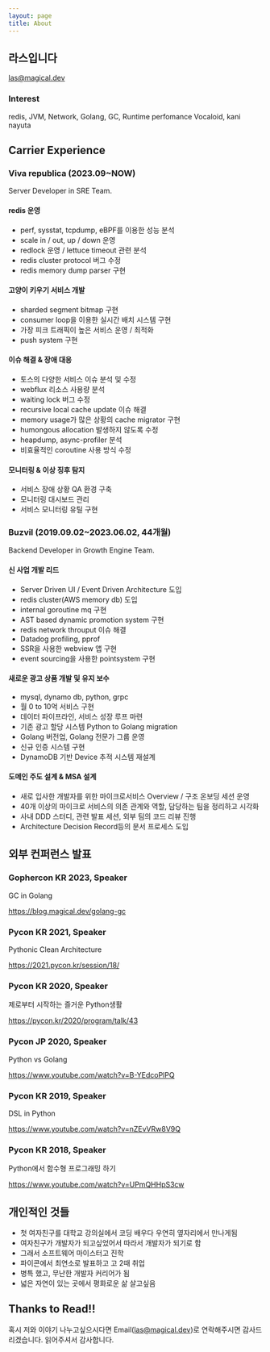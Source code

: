 ```yaml
---
layout: page
title: About
---
```


## 라스입니다

las@magical.dev

### Interest

redis, JVM, Network, Golang, GC, Runtime perfomance
Vocaloid, kani nayuta

## Carrier Experience

### Viva republica (2023.09~NOW)

Server Developer in SRE Team.

#### redis 운영
- perf, sysstat, tcpdump, eBPF를 이용한 성능 분석
- scale in / out, up / down 운영
- redlock 운영 / lettuce timeout 관련 분석
- redis cluster protocol 버그 수정
- redis memory dump parser 구현

#### 고양이 키우기 서비스 개발
- sharded segment bitmap 구현
- consumer loop을 이용한 실시간 배치 시스템 구현
- 가장 피크 트래픽이 높은 서비스 운영 / 최적화
- push system 구현

#### 이슈 해결 & 장애 대응
- 토스의 다양한 서비스 이슈 분석 및 수정
- webflux 리소스 사용량 분석
- waiting lock 버그 수정
- recursive local cache update 이슈 해결
- memory usage가 많은 상황의 cache migrator 구현
- humongous allocation 발생하지 않도록 수정
- heapdump, async-profiler 분석
- 비효율적인 coroutine 사용 방식 수정

#### 모니터링 & 이상 징후 탐지
- 서비스 장애 상황 QA 환경 구축
- 모니터링 대시보드 관리
- 서비스 모니터링 유틸 구현

### Buzvil (2019.09.02~2023.06.02, 44개월)

Backend Developer in Growth Engine Team.

#### 신 사업 개발 리드

- Server Driven UI / Event Driven Architecture 도입
- redis cluster(AWS memory db) 도입
- internal goroutine mq 구현
- AST based dynamic promotion system 구현
- redis network throuput 이슈 해결
- Datadog profiling, pprof
- SSR을 사용한 webview 앱 구현
- event sourcing을 사용한 pointsystem 구현

#### 새로운 광고 상품 개발 및 유지 보수

- mysql, dynamo db, python, grpc
- 월 0 to 10억 서비스 구현
- 데이터 파이프라인, 서비스 성장 루프 마련
- 기존 광고 할당 시스템 Python to Golang migration
- Golang 버전업, Golang 전문가 그룹 운영
- 신규 인증 시스템 구현
- DynamoDB 기반 Device 추적 시스템 재설계

#### 도메인 주도 설계 & MSA 설계

- 새로 입사한 개발자를 위한 마이크로서비스 Overview / 구조 온보딩 세션 운영
- 40개 이상의 마이크로 서비스의 의존 관계와 역할, 담당하는 팀을 정리하고 시각화
- 사내 DDD 스터디, 관련 발표 세션, 외부 팀의 코드 리뷰 진행
- Architecture Decision Record등의 문서 프로세스 도입

## 외부 컨퍼런스 발표

### Gophercon KR 2023, Speaker

GC in Golang

https://blog.magical.dev/golang-gc

### Pycon KR 2021, Speaker

Pythonic Clean Architecture

https://2021.pycon.kr/session/18/

### Pycon KR 2020, Speaker

제로부터 시작하는 즐거운 Python생활

https://pycon.kr/2020/program/talk/43

### Pycon JP 2020, Speaker

Python vs Golang

https://www.youtube.com/watch?v=B-YEdcoPlPQ

### Pycon KR 2019, Speaker

DSL in Python

https://www.youtube.com/watch?v=nZEvVRw8V9Q

### Pycon KR 2018, Speaker

Python에서 함수형 프로그래밍 하기

https://www.youtube.com/watch?v=UPmQHHpS3cw

## 개인적인 것들

- 첫 여자친구를 대학교 강의실에서 코딩 배우다 우연히 옆자리에서 만나게됨
- 여자친구가 개발자가 되고싶었어서 따라서 개발자가 되기로 함
- 그래서 소프트웨어 마이스터고 진학
- 파이콘에서 최연소로 발표하고 고 2때 취업
- 병특 했고, 무난한 개발자 커리어가 됨
- 넓은 자연이 있는 곳에서 평화로운 삶 살고싶음

## Thanks to Read!!

혹시 저와 이야기 나누고싶으시다면 Email(las@magical.dev)로 연락해주시면 감사드리겠습니다.
읽어주셔서 감사합니다.
